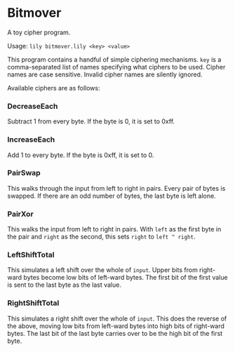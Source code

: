 Bitmover
========

A toy cipher program.

Usage: `lily bitmover.lily <key> <value>`

This program contains a handful of simple ciphering mechanisms. `key` is a
comma-separated list of names specifying what ciphers to be used. Cipher names
are case sensitive. Invalid cipher names are silently ignored.

Available ciphers are as follows:

### DecreaseEach

Subtract 1 from every byte. If the byte is 0, it is set to 0xff.

### IncreaseEach

Add 1 to every byte. If the byte is 0xff, it is set to 0.

### PairSwap

This walks through the input from left to right in pairs. Every pair of bytes is
swapped. If there are an odd number of bytes, the last byte is left alone.

### PairXor

This walks the input from left to right in pairs. With `left` as the first byte
in the pair and `right` as the second, this sets `right` to `left ^ right`.

### LeftShiftTotal

This simulates a left shift over the whole of `input`. Upper bits from
right-ward bytes become low bits of left-ward bytes. The first bit of the first
value is sent to the last byte as the last value.

### RightShiftTotal

This simulates a right shift over the whole of `input`. This does the reverse of
the above, moving low bits from left-ward bytes into high bits of right-ward
bytes. The last bit of the last byte carries over to be the high bit of the
first byte.
